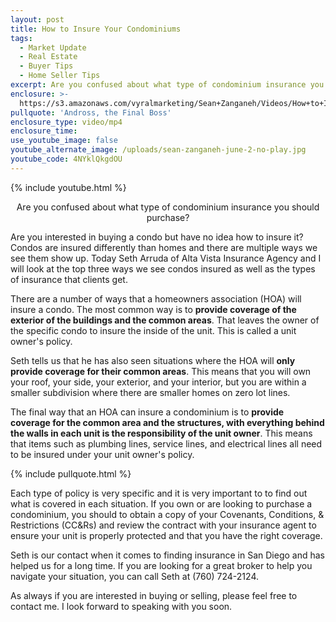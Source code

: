 ```yaml
---
layout: post
title: How to Insure Your Condominiums
tags:
  - Market Update
  - Real Estate
  - Buyer Tips
  - Home Seller Tips
excerpt: Are you confused about what type of condominium insurance you should purchase?
enclosure: >-
  https://s3.amazonaws.com/vyralmarketing/Sean+Zanganeh/Videos/How+to+Insure+Your+Condominiums.mp4
pullquote: 'Andross, the Final Boss'
enclosure_type: video/mp4
enclosure_time:
use_youtube_image: false
youtube_alternate_image: /uploads/sean-zanganeh-june-2-no-play.jpg
youtube_code: 4NYklQkgdOU
---
```


{% include youtube.html %}

<center>Are you confused about what type of condominium insurance you should purchase?</center>

Are you interested in buying a condo but have no idea how to insure it? Condos are insured differently than homes and there are multiple ways we see them show up. Today Seth Arruda of Alta Vista Insurance Agency and I will look at the top three ways we see condos insured as well as the types of insurance that clients get.

There are a number of ways that a homeowners association (HOA) will insure a condo. The most common way is to **provide coverage of the exterior of the buildings and the common areas**. That leaves the owner of the specific condo to insure the inside of the unit. This is called a unit owner's policy.

Seth tells us that he has also seen situations where the HOA will **only provide coverage for their common areas**. This means that you will own your roof, your side, your exterior, and your interior, but you are within a smaller subdivision where there are smaller homes on zero lot lines.

The final way that an HOA can insure a condominium is to **provide coverage for the common area and the structures, with everything behind the walls in each unit is the responsibility of the unit owner**. This means that items such as plumbing lines, service lines, and electrical lines all need to be insured under your unit owner's policy.

{% include pullquote.html %}

Each type of policy is very specific and it is very important to to find out what is covered in each situation. If you own or are looking to purchase a condominium, you should to obtain a copy of your Covenants, Conditions, & Restrictions (CC&Rs) and review the contract with your insurance agent to ensure your unit is properly protected and that you have the right coverage.

Seth is our contact when it comes to finding insurance in San Diego and has helped us for a long time. If you are looking for a great broker to help you navigate your situation, you can call Seth at (760) 724-2124.

As always if you are interested in buying or selling, please feel free to contact me. I look forward to speaking with you soon.